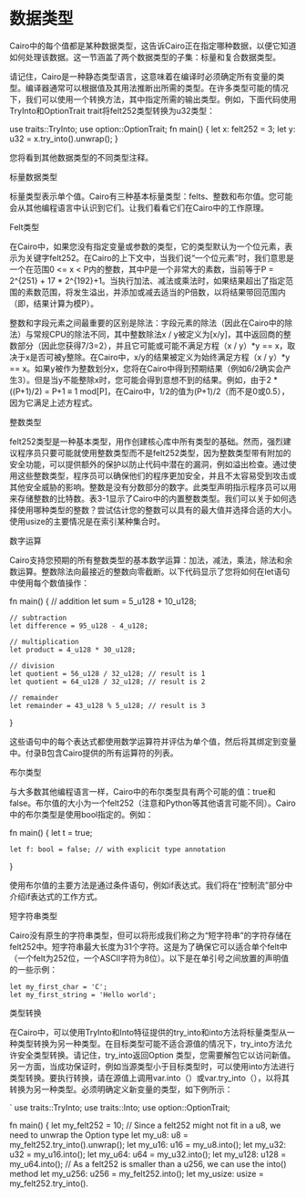 # 数据类型

Cairo中的每个值都是某种数据类型，这告诉Cairo正在指定哪种数据，以便它知道如何处理该数据。这一节涵盖了两个数据类型的子集：标量和复合数据类型。

请记住，Cairo是一种静态类型语言，这意味着在编译时必须确定所有变量的类型。编译器通常可以根据值及其用法推断出所需的类型。在许多类型可能的情况下，我们可以使用一个转换方法，其中指定所需的输出类型。例如，下面代码使用TryInto和OptionTrait trait将felt252类型转换为u32类型：

use traits::TryInto;
use option::OptionTrait;
fn main() {
    let x: felt252 = 3;
    let y: u32 = x.try_into().unwrap();
}


您将看到其他数据类型的不同类型注释。

标量数据类型

标量类型表示单个值。Cairo有三种基本标量类型：felts、整数和布尔值。您可能会从其他编程语言中认识到它们。让我们看看它们在Cairo中的工作原理。

Felt类型

在Cairo中，如果您没有指定变量或参数的类型，它的类型默认为一个位元素，表示为关键字felt252。在Cairo的上下文中，当我们说“一个位元素”时，我们意思是一个在范围0 <= x < P内的整数，其中P是一个非常大的素数，当前等于P = 2^{251} + 17 * 2^{192}+1。当执行加法、减法或乘法时，如果结果超出了指定范围的素数范围，将发生溢出，并添加或减去适当的P倍数，以将结果带回范围内（即，结果计算为模P）。

整数和字段元素之间最重要的区别是除法：字段元素的除法（因此在Cairo中的除法）与常规CPU的除法不同，其中整数除法x / y被定义为[x/y]，其中返回商的整数部分（因此您获得7/3=2），并且它可能或可能不满足方程（x / y）*y == x，取决于x是否可被y整除。在Cairo中，x/y的结果被定义为始终满足方程（x / y）*y == x。如果y被作为整数划分x，您将在Cairo中得到预期结果（例如6/2确实会产生3）。但是当y不能整除x时，您可能会得到意想不到的结果。例如，由于2 * ((P+1)/2) = P+1 ≡ 1 mod[P]，在Cairo中，1/2的值为(P+1)/2（而不是0或0.5），因为它满足上述方程式。

整数类型

felt252类型是一种基本类型，用作创建核心库中所有类型的基础。然而，强烈建议程序员只要可能就使用整数类型而不是felt252类型，因为整数类型带有附加的安全功能，可以提供额外的保护以防止代码中潜在的漏洞，例如溢出检查。通过使用这些整数类型，程序员可以确保他们的程序更加安全，并且不太容易受到攻击或其他安全威胁的影响。整数是没有分数部分的数字。此类型声明指示程序员可以用来存储整数的比特数。表3-1显示了Cairo中的内置整数类型。我们可以关于如何选择使用哪种类型的整数？尝试估计您的整数可以具有的最大值并选择合适的大小。使用usize的主要情况是在索引某种集合时。

数字运算

Cairo支持您预期的所有整数类型的基本数学运算：加法，减法，乘法，除法和余数运算。整数除法向最接近的整数向零截断。以下代码显示了您将如何在let语句中使用每个数值操作：

fn main() {
    // addition
    let sum = 5_u128 + 10_u128;

    // subtraction
    let difference = 95_u128 - 4_u128;

    // multiplication
    let product = 4_u128 * 30_u128;

    // division
    let quotient = 56_u128 / 32_u128; // result is 1
    let quotient = 64_u128 / 32_u128; // result is 2

    // remainder
    let remainder = 43_u128 % 5_u128; // result is 3
}

这些语句中的每个表达式都使用数学运算符并评估为单个值，然后将其绑定到变量中。付录B包含Cairo提供的所有运算符的列表。

布尔类型

与大多数其他编程语言一样，Cairo中的布尔类型具有两个可能的值：true和false。布尔值的大小为一个felt252（注意和Python等其他语言可能不同）。Cairo中的布尔类型是使用bool指定的。例如：

fn main() {
    let t = true;

    let f: bool = false; // with explicit type annotation
}


使用布尔值的主要方法是通过条件语句，例如if表达式。我们将在“控制流”部分中介绍if表达式的工作方式。

短字符串类型

Cairo没有原生的字符串类型，但可以将形成我们称之为“短字符串”的字符存储在felt252中。短字符串最大长度为31个字符。这是为了确保它可以适合单个felt中（一个felt为252位，一个ASCII字符为8位）。以下是在单引号之间放置的声明值的一些示例：

    let my_first_char = 'C';
    let my_first_string = 'Hello world';


类型转换

在Cairo中，可以使用TryInto和Into特征提供的try_into和into方法将标量类型从一种类型转换为另一种类型。在目标类型可能不适合源值的情况下，try_into方法允许安全类型转换。请记住，try_into返回Option <T>类型，您需要解包它以访问新值。另一方面，当成功保证时，例如当源类型小于目标类型时，可以使用into方法进行类型转换。要执行转换，请在源值上调用var.into（）或var.try_into（），以将其转换为另一种类型。必须明确定义新变量的类型，如下例所示：

`
use traits::TryInto;
use traits::Into;
use option::OptionTrait;

fn main() {
    let my_felt252 = 10;
    // Since a felt252 might not fit in a u8, we need to unwrap the Option<T> type
    let my_u8: u8 = my_felt252.try_into().unwrap();
    let my_u16: u16 = my_u8.into();
    let my_u32: u32 = my_u16.into();
   let my_u64: u64 = my_u32.into();
    let my_u128: u128 = my_u64.into();
    // As a felt252 is smaller than a u256, we can use the into() method
    let my_u256: u256 = my_felt252.into();
    let my_usize: usize = my_felt252.try_into().
